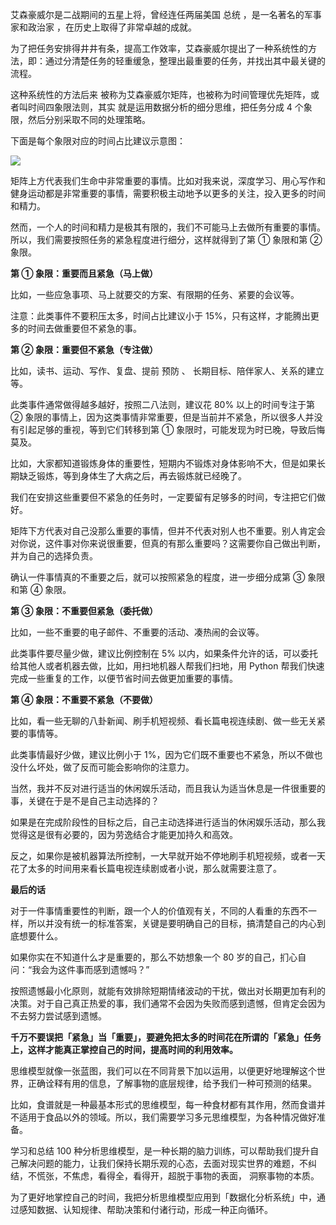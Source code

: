 艾森豪威尔是二战期间的五星上将，曾经连任两届美国  总统  ，是一名著名的军事家和政治家  ，在历史上取得了非常卓越的成就。  

为了把任务安排得井井有条，提高工作效率，艾森豪威尔提出了一种系统性的方法，即：通过分清楚任务的轻重缓急，整理出最重要的任务，并找出其中最关键的流程。  

这种系统性的方法后来  被称为艾森豪威尔矩阵，也被称为时间管理优先矩阵，或者叫时间四象限法则，其实  就是运用数据分析的细分思维，把任务分成 4 个象限，然后分别采取不同的处理策略。  

下面是每个象限对应的时间占比建议示意图：  

  

![](https://mmbiz.qpic.cn/mmbiz_png/giaycic3UNwo0IAmGpInSjuicoYR1lNPibhYrd8LzMpDpYZDGutG5FsgltSOFibPYqgJQRjbhvVw0xJa2DqOjILiaIlA/640?wx_fmt=png)  

矩阵上方代表我们生命中非常重要的事情。比如对我来说，深度学习、用心写作和健身运动都是非常重要的事情，需要积极主动地予以更多的关注，投入更多的时间和精力。  

然而，一个人的时间和精力是极其有限的，我们不可能马上去做所有重要的事情。所以，我们需要按照任务的紧急程度进行细分，这样就得到了第 ① 象限和第 ② 象限。  

  

**第 ① 象限：重要而且紧急（马上做）**  

比如，一些应急事项、马上就要交的方案、有限期的任务、紧要的会议等。  

注意：此类事件不要积压太多，时间占比建议小于 15%，只有这样，才能腾出更多的时间去做重要但不紧急的事。  

**第 ② 象限：重要但不紧急（专注做）**  

比如，读书、运动、写作、复盘、提前  预防  、  长期目标、陪伴家人、关系的建立等。  

此类事件通常做得越多越好，按照二八法则，建议花 80% 以上的时间专注于第 ② 象限的事情上，因为这类事情非常重要，但是当前并不紧急，所以很多人并没有引起足够的重视，等到它们转移到第 ① 象限时，可能发现为时已晚，导致后悔莫及。  

比如，大家都知道锻炼身体的重要性，短期内不锻炼对身体影响不大，但是如果长期缺乏锻炼，等到身体生了大病之后，再去锻炼就已经晚了。  

我们在安排这些重要但不紧急的任务时，一定要留有足够多的时间，专注把它们做好。  

  

矩阵下方代表对自己没那么重要的事情，但并不代表对别人也不重要。别人肯定会对你说，这件事对你来说很重要，但真的有那么重要吗？这需要你自己做出判断，并为自己的选择负责。  

确认一件事情真的不重要之后，就可以按照紧急的程度，进一步细分成第 ③ 象限和第 ④ 象限。  

**第 ③ 象限：不重要但紧急（委托做）**  

比如，一些不重要的电子邮件、不重要的活动、凑热闹的会议等。  

此类事件要尽量少做，建议比例控制在 5% 以内，如果条件允许的话，可以委托给其他人或者机器去做，比如，用扫地机器人帮我们扫地，用 Python 帮我们快速完成一些重复的工作，以便节省时间去做更加重要的事情。 

**第 ④ 象限：不重要不紧急（不要做）**  

比如，看一些无聊的八卦新闻、刷手机短视频、看长篇电视连续剧、做一些无关紧要的事情等。  

此类事情最好少做，建议比例小于 1%，因为它们既不重要也不紧急，所以不做也没什么坏处，做了反而可能会影响你的注意力。  

当然，我并不反对进行适当的休闲娱乐活动，而且我认为适当休息是一件很重要的事，关键在于是不是自己主动选择的？  

如果是在完成阶段性的目标之后，自己主动选择进行适当的休闲娱乐活动，那么我觉得这是很有必要的，因为劳逸结合才能更加持久和高效。  

反之，如果你是被机器算法所控制，一大早就开始不停地刷手机短视频，或者一天花了太多的时间用来看长篇电视连续剧或者小说，那么就需要注意了。 

**最后的话**

  

对于一件事情重要性的判断，跟一个人的价值观有关，不同的人看重的东西不一样，所以并没有统一的标准答案，关键是要明确自己的目标，搞清楚自己的内心到底想要什么。  

如果你实在不知道什么才是重要的，那么不妨想象一个 80 岁的自己，扪心自问：“我会为这件事而感到遗憾吗？”  

按照遗憾最小化原则，就能有效排除短期情绪波动的干扰，做出对长期更加有利的决策。对于自己真正热爱的事，我们通常不会因为失败而感到遗憾，但肯定会因为不去努力尝试感到遗憾。  

**千万不要误把「紧急」当「重要」，要避免把太多的时间花在所谓的「紧急」任务上，这样才能真正掌控自己的时间，提高时间的利用效率。**

思维模型就像一张蓝图，我们可以在不同背景下加以运用，以便更好地理解这个世界，正确诠释有用的信息，了解事物的底层规律，给予我们一种可预测的结果。  

比如，食谱就是一种最基本形式的思维模型，每一种食材都有其作用，然而食谱并不适用于食品以外的领域。所以，我们需要学习多元思维模型，为各种情况做好准备。  

学习和总结 100 种分析思维模型，是一种长期的脑力训练，可以帮助我们提升自己解决问题的能力，让我们保持长期乐观的心态，去面对现实世界的难题，不纠结，不慌张，不焦虑，看得全，看得开，超脱于事物的表面，  洞察事物的本质。  

为了更好地掌控自己的时间，我把分析思维模型应用到「数据化分析系统」中，通过感知数据、认知规律、帮助决策和付诸行动，形成一种正向循环。